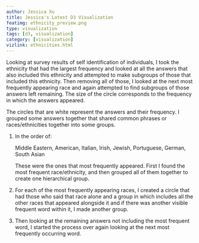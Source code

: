 ```yaml
---
author: Jessica Xu
title: Jessica's Latest D3 Visualization
featimg: ethnicity_preview.png
type: visualization
tags: [d3, visualization] 
category: [visualization]
vizlink: ethnicities.html
---
```

Looking at survey results of self identification of individuals, I took the ethnicity that had the largest frequency and looked at all the answers that also included this ethnicity and attempted to make subgroups of those that included this ethnicity. Then removing all of those, I looked at the next most frequently appearing race and again attempted to find subgroups of those answers left remaining. The size of the circle corresponds to the frequency in which the answers appeared. 

The circles that are white represent the answers and their frequency. I grouped some answers together that shared common phrases or races/ethnicities together into some groups. 

1. In the order of:


	Middle Eastern, American, Italian, Irish, Jewish, Portuguese, German, South Asian
	

	These were the ones that most frequently appeared. First I found the most frequent race/ethnicity, and then grouped all of them together to create one hierarchical group.

2. For each of the most frequently appearing races, I created a circle that had those who said that race alone and a group in which includes all the other races that appeared alongside it and if there was another visible frequent word within it, I made another group. 

3. Then looking at the remaining answers not including the most frequent word, I started the process over again looking at the next most frequently occurring word. 